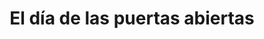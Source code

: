 ---
layout: libro
title: El día de las puertas abiertas
flipbook: https://www.yumpu.com/es/embed/view/EDtCodx4Zmbw2NPO
permalink: /libros/el_dia_de_las_puertas_abiertas/
---